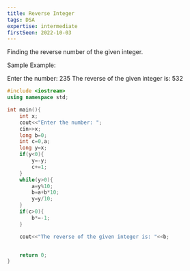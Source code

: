 ```yaml
---
title: Reverse Integer
tags: DSA
expertise: intermediate
firstSeen: 2022-10-03
---
```

Finding the reverse number of the given integer.

Sample Example:

Enter the number: 235
The reverse of the given integer is: 532

```cpp
#include <iostream>
using namespace std;

int main(){
    int x;
    cout<<"Enter the number: ";
    cin>>x;
    long b=0;
    int c=0,a;
    long y=x;
    if(y<0){
        y=-y;
        c+=1;
    }
    while(y>0){
        a=y%10;
        b=a+b*10;
        y=y/10;
    }
    if(c>0){
        b*=-1;
    }

    cout<<"The reverse of the given integer is: "<<b;


    return 0;
}

```


